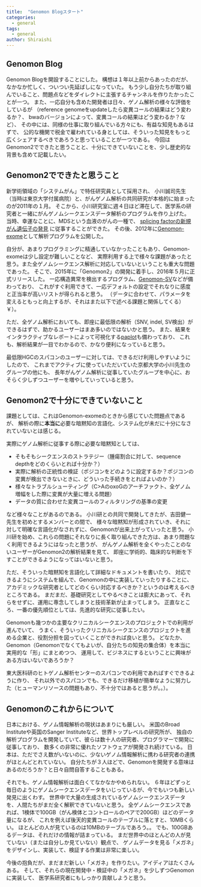 ```yaml
---
title:  "Genomon Blogスタート"
categories: 
  - general
tags:
  - general
author: Shiraishi
---
```


## Genomon Blog

Genomon Blogを開設することにした。
構想は１年以上前からあったのだが、なかなか忙しく、ついつい先延ばしになっていた。
もう少し自分たちが取り組んでいること、問題点などをダイレクトに主張するチャンネルを作りたかったことが一つ。
また、一応自分も含めた開発者は日々、ゲノム解析の様々な評価をしているが
（reference genomeをupdateしたら変異コールの結果はどう変わるか？、
bwaのバージョンによって、変異コールの結果はどう変わるか？など）、
その中には、同様の仕事に取り組んでいる方々にも、有益な知見もあるはずで、
公的な機関で税金で雇われている身としては、そういった知見をもっと広くシェアするべきであろうと思っていることが一つである。
今回はGenomon2でできたと思うことと、十分にできていないことを、少し歴史的な背景も含めて記載したい。


## Genomon2でできたと思うこと

新学術領域の「システムがん」で特任研究員として採用され、
小川誠司先生（当時は東京大学付属病院）と、がんゲノム解析の共同研究が本格的に始まったのが2011年の１月。
そこから、小川研究室に週４日ほど滞在して、医学系の研究者と一緒にがんゲノムシークエンスデータ解析のプログラムを作り上げた。
当時、幸運なことに、MDSという血液のがんの一種で、
[splicing factorの新規がん遺伝子の発見](http://www.nature.com/nature/journal/v478/n7367/full/nature10496.html) に従事することができた。
その後、2012年に[Genomon-exome](http://genomon.hgc.jp/exome/index.html)として解析プログラムを公開した。

自分が、あまりプログラミングに精通していなかったこともあり、Genomon-exomeは少し設定が難しいことなど、
実際利用する上で様々な課題があったと思う。また全ゲノムシークエンス解析に対応していないということも重大な問題であった。
そこで、2015年に「Genomon2」の開発に着手し、2016年５月に正式リリースした。
一応構造異常を検出するプログラム、[Genomon-SV](https://github.com/Genomon-Project/GenomonSV)などが備わっており、
これがすぐ利用できて、一応デフォルトの設定でそれなりに感度と正当率が高いリストが得られると思う。
（データに合わせて、パラメータを変えるともっと向上するが、それはまた以下で述べる課題と関係してくる）￥）。

ただ、全ゲノム解析においても、即座に最低限の解析（SNV, indel, SV検出）ができるはずで、助かるユーザーはまあ多いのではないかと思う。
また、結果をインタラクティブなレポートによって可視化する[paplot](http://paplot-doc.readthedocs.io/ja/latest/)も備わっており、
これも、解析結果が一目でわかるので、かなり便利になっていると思う。

最低限HGCのスパコンのユーザーに対しては、できるだけ利用しやすいようにしたので、
これまでアクティブに使っていただいていた京都大学の小川先生のグループの他にも、
長年がんゲノム解析に従事していたグループを中心に、おそらく少しずつユーザーを増やしていっていると思う。

## Genomon2で十分にできていないこと

課題としては、これはGenomon-exomeのときから感じていた問題点であるが、
解析の際に**本当に**必要な暗黙知の言語化、システム化が未だに十分になされていないとは感じる。

実際にゲノム解析に従事する際に必要な暗黙知としては、
* そもそもシークエンスのストラテジー（腫瘍割合に対して、sequence depthをどのくらいとれば十分か？）
* 実際に解析の正統性の検証（ポジコンをどのように設定するか？ポジコンの変異が検出できないときに、どういった手続きをとればよいのか？）
* 様々なトラブルシューティング（C>AのoxoGのアーチファクト、全ゲノム増幅をした際に変異が大量に増える問題）
* データの質に合わせた変異コールのフィルタリングの基準の変更

など様々なことがあるのである。
小川研との共同で開発してきたが、吉田健一先生を初めとするメンバーとの間で、
様々な暗黙知が形成されていき、それに対して明確な言語化がなされずに、Genomonが出来上がっていったと思う。
小川研を始め、これらの問題にそれなりに長く取り組んできた方は、あまり問題なく利用できるようにはなったと思うが、
がんゲノム解析を全くやったことのないユーザーがGenomon2の解析結果を見て、
即座に学術的、臨床的な判断を下すことができるようになってはいないと思う。

ただ、そういった暗黙知を言語化して詳細なドキュメントを書いたり、
対応できるようにシステムを組んで、Genomonの中に実装していったりすることに、
アカデミックな研究者としてどのくらい対応するべきか？というのは考えるべきところである。
まだまだ、基礎研究としてやるべきことは膨大にあって、それらをせずに、運用に専念してしまうと技術革新が止まってしまう。
正直なところ、一番の優先順位としては、先進的な研究に従事したい。

Genomonも幾つかの主要なクリニカルシークエンスのプロジェクトでの利用が進んでいて、
うまく、そういったクリニカルシークエンスのプロジェクトを進める企業と、役割分担を図っていくことができれば良いと思う。
どなたか、Genomon（Genomonでなくてもよいが、自分たちの知見の集合体）を本当に実用的な「形」にまとめつつ、
運用して、ビジネスにするということに興味がある方はいないであろうか？

東大医科研のヒトゲノム解析センターのスパコンでの利用であればすぐできるように作り、
それ以外でのスパコンでも、できるだけ移植が簡単なように努力した（ヒューマンリソースの問題もあり、不十分ではあると思うが。。）。



## Genomonのこれからについて

日本における、ゲノム情報解析の現状はあまりにも厳しい。
米国のBroad Instituteや英国のSanger Instituteなど、世界トップレベルの研究所が、
独自の解析プログラムを開発していて、彼らは数十人の研究者、プログラマーで開発に従事しており、
数多くの非常に優れたソフトウェアが開発され続けている。
日本は、ただでさえ数がいないのに、少ないゲノム情報解析に携わる研究者の連携がほとんどとれていない。
自分たちが３人ほどで、Genomonを開発する意味はあるのだろうか？と日々自問自答することもある。

それでも、ゲノム情報解析は面白くてなかなかやめられない。
６年ほどずっと毎日のようにゲノムシークエンスデータをいじっているが、今でもいつも新しい発見に出くわす。
世界中で大量の生成されているゲノムシークエンスデータを、人間たちがまだ全く解釈できていないと思う。
全ゲノムシークエンスであれば、1検体で100GB（がん検体とコントロールのペアで200GB）ほどのデータ量になるが、
これを例えば後天的変異コールのテーブルに落とすと、10MBくらい。
ほとんどの人が見ているのは10MBのテーブルであろう。。
でも、100GBあるデータは、それだけの情報が詰まっている。
まだ世界中のほとんどの人が見ていない（または自分しか見ていない）観点で、
ゲノムデータを見る「メガネ」をデザインし、実装して、検証する作業は非常に楽しい。

今後の抱負だが、まだまだ新しい「メガネ」を作りたい。アイディアはたくさんある。
そして、それらの現在開発中・検証中の「メガネ」を少しずつGenomonに実装して、
医学系研究者にもしっかり貢献しようと思う。
